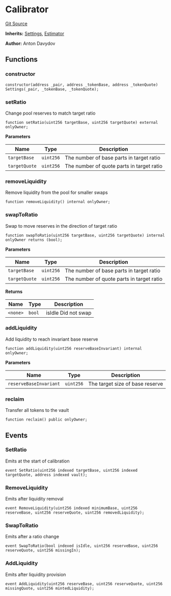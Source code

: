 # Calibrator
[Git Source](https://github.com/fetsorn/calibrator/blob/7a7ddb105b97e75ab963befd255e951fec0df100/contracts/Calibrator.sol)

**Inherits:**
[Settings](/contracts/Settings.sol/contract.Settings.md), [Estimator](/contracts/Estimator.sol/abstract.Estimator.md)

**Author:**
Anton Davydov


## Functions
### constructor


```solidity
constructor(address _pair, address _tokenBase, address _tokenQuote) Settings(_pair, _tokenBase, _tokenQuote);
```

### setRatio

Change pool reserves to match target ratio


```solidity
function setRatio(uint256 targetBase, uint256 targetQuote) external onlyOwner;
```
**Parameters**

|Name|Type|Description|
|----|----|-----------|
|`targetBase`|`uint256`|The number of base parts in target ratio|
|`targetQuote`|`uint256`|The number of quote parts in target ratio|


### removeLiquidity

Remove liquidity from the pool for smaller swaps


```solidity
function removeLiquidity() internal onlyOwner;
```

### swapToRatio

Swap to move reserves in the direction of target ratio


```solidity
function swapToRatio(uint256 targetBase, uint256 targetQuote) internal onlyOwner returns (bool);
```
**Parameters**

|Name|Type|Description|
|----|----|-----------|
|`targetBase`|`uint256`|The number of base parts in target ratio|
|`targetQuote`|`uint256`|The number of quote parts in target ratio|

**Returns**

|Name|Type|Description|
|----|----|-----------|
|`<none>`|`bool`|isIdle Did not swap|


### addLiquidity

Add liquidity to reach invariant base reserve


```solidity
function addLiquidity(uint256 reserveBaseInvariant) internal onlyOwner;
```
**Parameters**

|Name|Type|Description|
|----|----|-----------|
|`reserveBaseInvariant`|`uint256`|The target size of base reserve|


### reclaim

Transfer all tokens to the vault


```solidity
function reclaim() public onlyOwner;
```

## Events
### SetRatio
Emits at the start of calibration


```solidity
event SetRatio(uint256 indexed targetBase, uint256 indexed targetQuote, address indexed vault);
```

### RemoveLiquidity
Emits after liquidity removal


```solidity
event RemoveLiquidity(uint256 indexed minimumBase, uint256 reserveBase, uint256 reserveQuote, uint256 removedLiquidity);
```

### SwapToRatio
Emits after a ratio change


```solidity
event SwapToRatio(bool indexed isIdle, uint256 reserveBase, uint256 reserveQuote, uint256 missingIn);
```

### AddLiquidity
Emits after liquidity provision


```solidity
event AddLiquidity(uint256 reserveBase, uint256 reserveQuote, uint256 missingQuote, uint256 mintedLiquidity);
```

